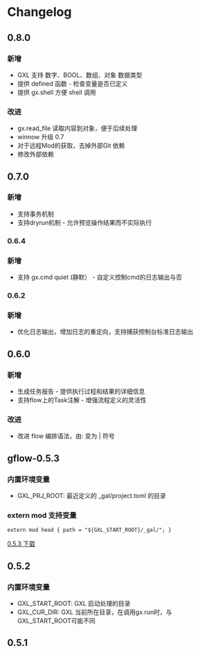 # Changelog

## 0.8.0 
### 新增
* GXL 支持 数字、BOOL、数组、对象 数据类型 
* 提供 defined 函数 - 检查变量是否已定义
* 提供 gx.shell 方便 shell 调用
### 改进
* gx.read_file 读取内容到对象，便于后续处理
* winnow 升级 0.7
* 对于远程Mod的获取，去掉外部Git 依赖
* 修改外部依赖

## 0.7.0
### 新增
* 支持事务机制 
* 支持dryrun机制 - 允许预览操作结果而不实际执行

### 0.6.4  
### 新增
* 支持 gx.cmd  quiet (静默） - 自定义控制cmd的日志输出与否


### 0.6.2
### 新增
* 优化日志输出，增加日志的重定向，支持捕获控制台标准日志输出


## 0.6.0
### 新增
* 生成任务报告 - 提供执行过程和结果的详细信息
* 支持flow上的Task注解 - 增强流程定义的灵活性

### 改进
* 改进 flow 编排语法，由: 变为 |  符号


## gflow-0.5.3

### 内置环境变量
- GXL_PRJ_ROOT:    最近定义的 _gal/project.toml 的目录

###  extern mod 支持变量
 ```
 extern mod head { path = "${GXL_START_ROOT}/_gal/"; }
 ```
[0.5.3 下载](https://github.com/galaxy-sec/galaxy-flow/releases/tag/v0.5.3)

## 0.5.2
### 内置环境变量
- GXL_START_ROOT:  GXL 启动处理的目录
- GXL_CUR_DIR:  GXL 当前所在目录，在调用gx.run时，与GXL_START_ROOT可能不同

## 0.5.1